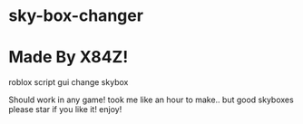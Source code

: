 # sky-box-changer
# Made By X84Z!
roblox script gui change skybox

Should work in any game!
took me like an hour to make.. but good skyboxes
please star if you like it!
enjoy!
